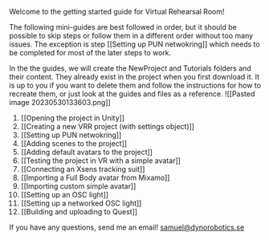 Welcome to the getting started guide for Virtual Rehearsal Room!

The following mini-guides are best followed in order, but it should be possible to skip steps or follow them in a different order without too many issues.
The exception is step [[Setting up PUN netwokring]] which needs to be completed for most of the later steps to work.

In the the guides, we will create the NewProject and Tutorials folders and their content. They already exist in the project when you first download it. It is up to you if you want to delete them and follow the instructions for how to recreate them, or just look at the guides and files as a reference.
![[Pasted image 20230530133603.png]]

1. [[Opening the project in Unity]]
2. [[Creating a new VRR project (with settings object)]]
3. [[Setting up PUN netwokring]]
4. [[Adding scenes to the project]]
5. [[Adding default avatars to the project]]
6. [[Testing the project in VR with a simple avatar]]
7. [[Connecting an Xsens tracking suit]]
9. [[Importing a Full Body avatar from Mixamo]]
10. [[Importing custom simple avatar]]
11. [[Setting up an OSC light]]
12. [[Setting up a networked OSC light]]
13. [[Building and uploading to Quest]]

If you have any questions,  send me an email!
samuel@dynorobotics.se